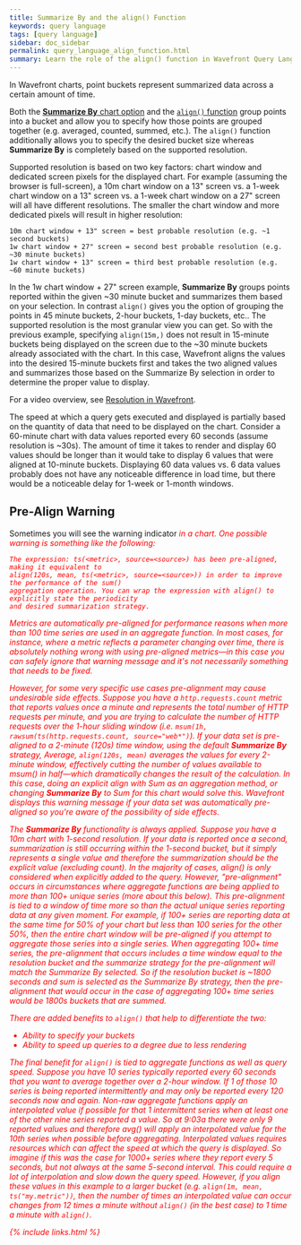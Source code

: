 ```yaml
---
title: Summarize By and the align() Function
keywords: query language
tags: [query language]
sidebar: doc_sidebar
permalink: query_language_align_function.html
summary: Learn the role of the align() function in Wavefront Query Language expressions.
---
```


In Wavefront charts, point buckets represent summarized data across a certain amount of time.

Both the [**Summarize By** chart option](charts#summarize-by) and the [`align()` function](query_language_reference#filtering-and-comparison-functions) group points into a bucket and allow you to specify how those points are grouped together (e.g. averaged, counted, summed, etc.). 
The `align()` function additionally allows you to specify the desired bucket size whereas **Summarize By** is completely based on the supported resolution. 

Supported resolution is based on two key factors: chart window and dedicated screen pixels for the displayed chart. For example (assuming the browser is full-screen), a 10m chart window on a 13" screen vs. a 1-week chart window on a 13" screen vs. a 1-week chart window on a 27" screen will all have different resolutions. The smaller the chart window and more dedicated pixels will result in higher resolution:

```
10m chart window + 13" screen = best probable resolution (e.g. ~1 second buckets)
1w chart window + 27" screen = second best probable resolution (e.g. ~30 minute buckets)
1w chart window + 13" screen = third best probable resolution (e.g. ~60 minute buckets)
```

In the 1w chart window + 27" screen example, **Summarize By** groups points reported within the given ~30 minute bucket and summarizes them based on your selection. In contrast `align()` gives you the option of grouping the points in 45 minute buckets, 2-hour buckets, 1-day buckets, etc.. The supported resolution is the most granular view you can get. So with the previous example, specifying `align(15m,)` does not result in 15-minute buckets being displayed on the screen due to the ~30 minute buckets already associated with the chart. In this case, Wavefront aligns the values into the desired 15-minute buckets first and takes the two aligned values and summarizes those based on the Summarize By selection in order to determine the proper value to display.

For a video overview, see [Resolution in Wavefront](https://wavefront-1.wistia.com/medias/r8frqgquvb).

The speed at which a query gets executed and displayed is partially based on the quantity of data that need to be displayed on the chart. Consider a 60-minute chart with data values reported every 60 seconds (assume resolution is ~30s). The amount of time it takes to render and display 60 values should be longer than it would take to display 6 values that were aligned at 10-minute buckets. Displaying 60 data values vs. 6 data values probably does not have any noticeable difference in load time, but there would be a noticeable delay for 1-week or 1-month windows.

## Pre-Align Warning

Sometimes you will see the warning indicator <i class="fa-exclamation-triangle fa" style="color: red;"> in a chart. One possible warning is something like the following:

```
The expression: ts(<metric>, source=<source>) has been pre-aligned, making it equivalent to 
align(120s, mean, ts(<metric>, source=<source>)) in order to improve the performance of the sum() 
aggregation operation. You can wrap the expression with align() to explicitly state the periodicity 
and desired summarization strategy.
```

Metrics are automatically pre-aligned for performance reasons when more than 100 time series are used in an aggregate function. In most cases, for instance, where a metric reflects a parameter changing over time, there is absolutely nothing wrong with using pre-aligned metrics&mdash;in this case you can safely ignore that warning message and it's not necessarily something that needs to be fixed.
 
However, for some very specific use cases pre-alignment may cause undesirable side effects. Suppose you have a `http.requests.count` metric that reports values once a minute and represents the total number of HTTP requests per minute, and you are trying to calculate the number of HTTP requests over the 1-hour sliding window (i.e. `msum(1h, rawsum(ts(http.requests.count, source="web*")`). If your data set is pre-aligned to a 2-minute (120s) time window, using the default **Summarize By** strategy, Average, `align(120s, mean)` averages the values for every 2-minute window, effectively cutting the number of values available to msum() in half&mdash;which dramatically changes the result of the calculation. In this case, doing an explicit align with Sum as an aggregation method, or changing **Summarize By** to Sum for this chart would solve this. Wavefront displays this warning message if your data set was automatically pre-aligned so you're aware of the possibility of side effects.

The **Summarize By** functionality is always applied. Suppose you have a 10m chart with 1-second resolution. If your data is reported once a second, summarization is still occurring within the 1-second bucket, but it simply represents a single value and therefore the summarization should be the explicit value (excluding count). In the majority of cases, align() is only considered when explicitly added to the query. However, "pre-alignment" occurs in circumstances where aggregate functions are being applied to more than 100+ unique series (more about this below). This pre-alignment is tied to a window of time more so than the actual unique series reporting data at any given moment. For example, if 100+ series are reporting data at the same time for 50% of your chart but less than 100 series for the other 50%, then the entire chart window will be pre-aligned if you attempt to aggregate those series into a single series. When aggregating 100+ time series, the pre-alignment that occurs includes a time window equal to the resolution bucket and the summarize strategy for the pre-alignment will match the Summarize By selected. So if the resolution bucket is ~1800 seconds and sum is selected as the Summarize By strategy, then the pre-alignment that would occur in the case of aggregating 100+ time series would be 1800s buckets that are summed.
 
There are added benefits to `align()` that help to differentiate the two:

- Ability to specify your buckets
- Ability to speed up queries to a degree due to less rendering

The final benefit for `align()` is tied to aggregate functions as well as query speed. Suppose you have 10 series typically reported every 60 seconds that you want to average together over a 2-hour window. If 1 of those 10 series is being reported intermittently and may only be reported every 120 seconds now and again. Non-raw aggregate functions apply an interpolated value if possible for that 1 intermittent series when at least one of the other nine series reported a value. So at 9:03a there were only 9 reported values and therefore avg() will apply an interpolated value for the 10th series when possible before aggregating. Interpolated values requires resources which can affect the speed at which the query is displayed. So imagine if this was the case for 1000+ series where they report every 5 seconds, but not always at the same 5-second interval. This could require a lot of interpolation and slow down the query speed. However, if you align these values in this example to a larger bucket (e.g. `align(1m, mean, ts("my.metric"))`, then the number of times an interpolated value can occur changes from 12 times a minute without `align()` (in the best case) to 1 time a minute with `align()`.

{% include links.html %}